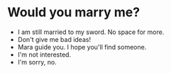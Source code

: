 # Would you marry me?
- I am still married to my sword. No space for more.
- Don't give me bad ideas!
- Mara guide you. I hope you'll find someone.
- I'm not interested.
- I'm sorry, no.
